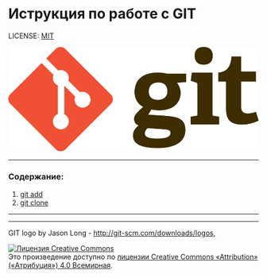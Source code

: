 # Иструкция по работе с GIT

 LICENSE: [MIT](./license.md)

![git-logo](Git-Logo-2Color.png)


---

### Содержание:
1. [git add](add.md)
2. [git clone](git_clone.md)


----
----


GIT logo by Jason Long - http://git-scm.com/downloads/logos,

<a rel="license" href="http://creativecommons.org/licenses/by/4.0/"><img alt="Лицензия Creative Commons" style="border-width:0" src="https://i.creativecommons.org/l/by/4.0/88x31.png" /></a><br />Это произведение доступно по <a rel="license" href="http://creativecommons.org/licenses/by/4.0/">лицензии Creative Commons «Attribution» («Атрибуция») 4.0 Всемирная</a>.
